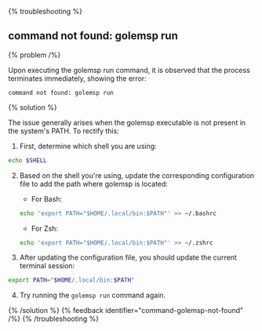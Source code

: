 {% troubleshooting %}

## command not found: golemsp run

{% problem /%}

Upon executing the golemsp run command, it is observed that the process terminates immediately, showing the error:

```shell
command not found: golemsp run
```

{% solution %}

The issue generally arises when the golemsp executable is not present in the system's PATH. To rectify this:

1. First, determine which shell you are using:

```bash
echo $SHELL

```

2. Based on the shell you're using, update the corresponding configuration file to add the path where golemsp is located:

   - For Bash:

   ```bash
   echo 'export PATH="$HOME/.local/bin:$PATH"' >> ~/.bashrc
   ```

   - For Zsh:

   ```bash
   echo 'export PATH="$HOME/.local/bin:$PATH"' >> ~/.zshrc
   ```

3. After updating the configuration file, you should update the current terminal session:

```bash
export PATH="$HOME/.local/bin:$PATH"
```

4. Try running the `golemsp run` command again.

{% /solution %}
{% feedback identifier="command-golemsp-not-found" /%}
{% /troubleshooting %}
